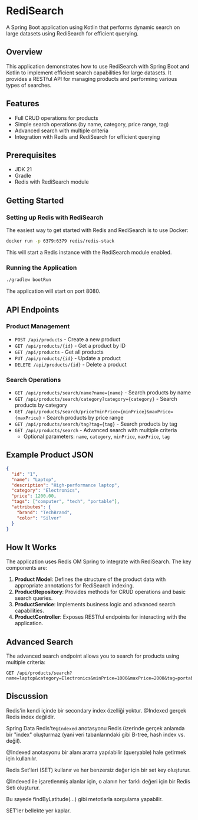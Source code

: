 # RediSearch

A Spring Boot application using Kotlin that performs dynamic search on large datasets using RediSearch for efficient querying.

## Overview

This application demonstrates how to use RediSearch with Spring Boot and Kotlin to implement efficient search capabilities for large datasets. It provides a RESTful API for managing products and performing various types of searches.

## Features

- Full CRUD operations for products
- Simple search operations (by name, category, price range, tag)
- Advanced search with multiple criteria
- Integration with Redis and RediSearch for efficient querying

## Prerequisites

- JDK 21
- Gradle
- Redis with RediSearch module

## Getting Started

### Setting up Redis with RediSearch

The easiest way to get started with Redis and RediSearch is to use Docker:

```bash
docker run -p 6379:6379 redis/redis-stack
```

This will start a Redis instance with the RediSearch module enabled.

### Running the Application

```bash
./gradlew bootRun
```

The application will start on port 8080.

## API Endpoints

### Product Management

- `POST /api/products` - Create a new product
- `GET /api/products/{id}` - Get a product by ID
- `GET /api/products` - Get all products
- `PUT /api/products/{id}` - Update a product
- `DELETE /api/products/{id}` - Delete a product

### Search Operations

- `GET /api/products/search/name?name={name}` - Search products by name
- `GET /api/products/search/category?category={category}` - Search products by category
- `GET /api/products/search/price?minPrice={minPrice}&maxPrice={maxPrice}` - Search products by price range
- `GET /api/products/search/tag?tag={tag}` - Search products by tag
- `GET /api/products/search` - Advanced search with multiple criteria
  - Optional parameters: `name`, `category`, `minPrice`, `maxPrice`, `tag`

## Example Product JSON

```json
{
  "id": "1",
  "name": "Laptop",
  "description": "High-performance laptop",
  "category": "Electronics",
  "price": 1200.00,
  "tags": ["computer", "tech", "portable"],
  "attributes": {
    "brand": "TechBrand",
    "color": "Silver"
  }
}
```

## How It Works

The application uses Redis OM Spring to integrate with RediSearch. The key components are:

1. **Product Model**: Defines the structure of the product data with appropriate annotations for RediSearch indexing.
2. **ProductRepository**: Provides methods for CRUD operations and basic search queries.
3. **ProductService**: Implements business logic and advanced search capabilities.
4. **ProductController**: Exposes RESTful endpoints for interacting with the application.

## Advanced Search

The advanced search endpoint allows you to search for products using multiple criteria:

```
GET /api/products/search?name=laptop&category=Electronics&minPrice=1000&maxPrice=2000&tag=portable
```

## Discussion

Redis'in kendi içinde bir secondary index özelliği yoktur. @Indexed gerçek Redis index değildir.

Spring Data Redis'te`@Indexed` anotasyonu Redis üzerinde gerçek anlamda bir "index" oluşturmaz (yani veri tabanlarındaki gibi B-tree, hash index vs. değil).

@Indexed anotasyonu bir alanı arama yapılabilir (queryable) hale getirmek için kullanılır.

Redis Set'leri (SET) kullanır ve her benzersiz değer için bir set key oluşturur.

@Indexed ile işaretlenmiş alanlar için, o alanın her farklı değeri için bir Redis Seti oluşturur.

Bu sayede findByLatitude(...) gibi metotlarla sorgulama yapabilir.

SET’ler bellekte yer kaplar. 
